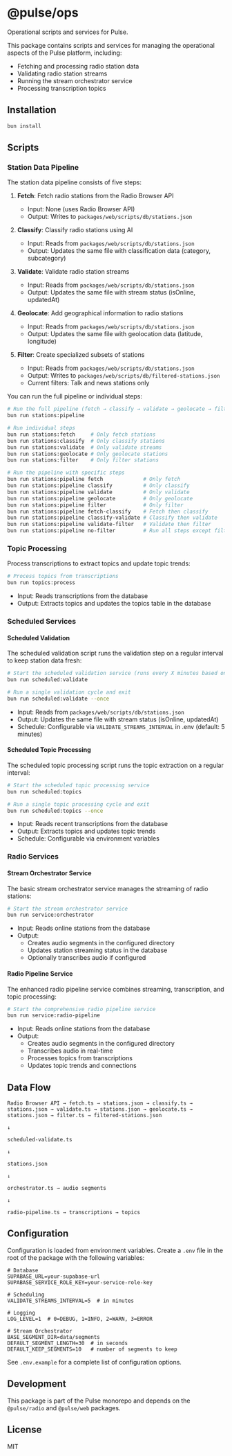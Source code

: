 # @pulse/ops

Operational scripts and services for Pulse.

This package contains scripts and services for managing the operational aspects of the Pulse platform, including:

- Fetching and processing radio station data
- Validating radio station streams
- Running the stream orchestrator service
- Processing transcription topics

## Installation

```bash
bun install
```

## Scripts

### Station Data Pipeline

The station data pipeline consists of five steps:

1. **Fetch**: Fetch radio stations from the Radio Browser API

    - Input: None (uses Radio Browser API)
    - Output: Writes to `packages/web/scripts/db/stations.json`

2. **Classify**: Classify radio stations using AI

    - Input: Reads from `packages/web/scripts/db/stations.json`
    - Output: Updates the same file with classification data (category, subcategory)

3. **Validate**: Validate radio station streams

    - Input: Reads from `packages/web/scripts/db/stations.json`
    - Output: Updates the same file with stream status (isOnline, updatedAt)

4. **Geolocate**: Add geographical information to radio stations

    - Input: Reads from `packages/web/scripts/db/stations.json`
    - Output: Updates the same file with geolocation data (latitude, longitude)

5. **Filter**: Create specialized subsets of stations

    - Input: Reads from `packages/web/scripts/db/stations.json`
    - Output: Writes to `packages/web/scripts/db/filtered-stations.json`
    - Current filters: Talk and news stations only

You can run the full pipeline or individual steps:

```bash
# Run the full pipeline (fetch → classify → validate → geolocate → filter)
bun run stations:pipeline

# Run individual steps
bun run stations:fetch     # Only fetch stations
bun run stations:classify  # Only classify stations
bun run stations:validate  # Only validate streams
bun run stations:geolocate # Only geolocate stations
bun run stations:filter    # Only filter stations

# Run the pipeline with specific steps
bun run stations:pipeline fetch             # Only fetch
bun run stations:pipeline classify          # Only classify
bun run stations:pipeline validate          # Only validate
bun run stations:pipeline geolocate         # Only geolocate
bun run stations:pipeline filter            # Only filter
bun run stations:pipeline fetch-classify    # Fetch then classify
bun run stations:pipeline classify-validate # Classify then validate
bun run stations:pipeline validate-filter   # Validate then filter
bun run stations:pipeline no-filter         # Run all steps except filtering
```

### Topic Processing

Process transcriptions to extract topics and update topic trends:

```bash
# Process topics from transcriptions
bun run topics:process
```

- Input: Reads transcriptions from the database
- Output: Extracts topics and updates the topics table in the database

### Scheduled Services

#### Scheduled Validation

The scheduled validation script runs the validation step on a regular interval to keep station data fresh:

```bash
# Start the scheduled validation service (runs every X minutes based on config)
bun run scheduled:validate

# Run a single validation cycle and exit
bun run scheduled:validate --once
```

- Input: Reads from `packages/web/scripts/db/stations.json`
- Output: Updates the same file with stream status (isOnline, updatedAt)
- Schedule: Configurable via `VALIDATE_STREAMS_INTERVAL` in .env (default: 5 minutes)

#### Scheduled Topic Processing

The scheduled topic processing script runs the topic extraction on a regular interval:

```bash
# Start the scheduled topic processing service
bun run scheduled:topics

# Run a single topic processing cycle and exit
bun run scheduled:topics --once
```

- Input: Reads recent transcriptions from the database
- Output: Extracts topics and updates topic trends
- Schedule: Configurable via environment variables

### Radio Services

#### Stream Orchestrator Service

The basic stream orchestrator service manages the streaming of radio stations:

```bash
# Start the stream orchestrator service
bun run service:orchestrator
```

- Input: Reads online stations from the database
- Output:
    - Creates audio segments in the configured directory
    - Updates station streaming status in the database
    - Optionally transcribes audio if configured

#### Radio Pipeline Service

The enhanced radio pipeline service combines streaming, transcription, and topic processing:

```bash
# Start the comprehensive radio pipeline service
bun run service:radio-pipeline
```

- Input: Reads online stations from the database
- Output:
    - Creates audio segments in the configured directory
    - Transcribes audio in real-time
    - Processes topics from transcriptions
    - Updates topic trends and connections

## Data Flow

```
Radio Browser API → fetch.ts → stations.json → classify.ts → stations.json → validate.ts → stations.json → geolocate.ts → stations.json → filter.ts → filtered-stations.json
                                                                                      ↓
                                                                            scheduled-validate.ts
                                                                                      ↓
                                                                                 stations.json
                                                                                      ↓
                                                                            orchestrator.ts → audio segments
                                                                                      ↓
                                                                            radio-pipeline.ts → transcriptions → topics
```

## Configuration

Configuration is loaded from environment variables. Create a `.env` file in the root of the package with the following variables:

```
# Database
SUPABASE_URL=your-supabase-url
SUPABASE_SERVICE_ROLE_KEY=your-service-role-key

# Scheduling
VALIDATE_STREAMS_INTERVAL=5  # in minutes

# Logging
LOG_LEVEL=1  # 0=DEBUG, 1=INFO, 2=WARN, 3=ERROR

# Stream Orchestrator
BASE_SEGMENT_DIR=data/segments
DEFAULT_SEGMENT_LENGTH=30  # in seconds
DEFAULT_KEEP_SEGMENTS=10   # number of segments to keep
```

See `.env.example` for a complete list of configuration options.

## Development

This package is part of the Pulse monorepo and depends on the `@pulse/radio` and `@pulse/web` packages.

## License

MIT
